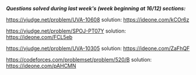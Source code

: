 **_Questions solved during last week's (week beginning at  16/12) sections:_**

https://vjudge.net/problem/UVA-10608
solution: https://ideone.com/kCOr6z

https://vjudge.net/problem/SPOJ-PT07Y
solution: https://ideone.com/FCL5eb

https://vjudge.net/problem/UVA-10305
solution: https://ideone.com/ZaFhQF

https://codeforces.com/problemset/problem/520/B
solution: https://ideone.com/pAHCMN